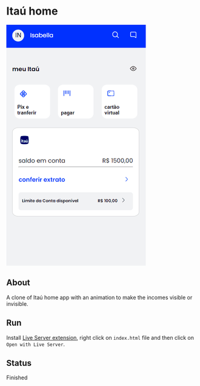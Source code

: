 # Itaú home

![](./assets/img/demo.gif)

## About

A clone of Itaú home app with an animation to make the incomes visible or invisible.

## Run

Install [Live Server extension](https://marketplace.visualstudio.com/items?itemName=ritwickdey.LiveServer), right click on `index.html` file and then click on `Open with Live Server`.

## Status

Finished
